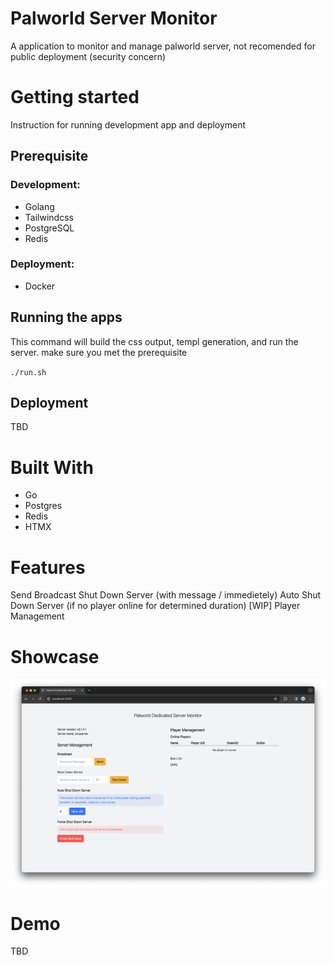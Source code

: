 # Palworld Server Monitor

A application to monitor and manage palworld server, not recomended for public deployment (security concern)

# Getting started

Instruction for running development app and deployment

## Prerequisite

### Development:

- Golang
- Tailwindcss
- PostgreSQL
- Redis

### Deployment:

- Docker

## Running the apps

This command will build the css output, templ generation, and run the server. make sure you met the prerequisite

`./run.sh`

## Deployment

TBD

# Built With

- Go
- Postgres
- Redis
- HTMX

# Features

Send Broadcast
Shut Down Server (with message / immedietely)
Auto Shut Down Server (if no player online for determined duration)
[WIP] Player Management

# Showcase

[<img src="https://github.com/alvintanoto/palworld-dedicated-server-monitor/blob/main/view/assets/ss.png">](https://github.com/alvintanoto/palworld-dedicated-server-monitor/blob/main/view/assets/ss.png)

# Demo

TBD
